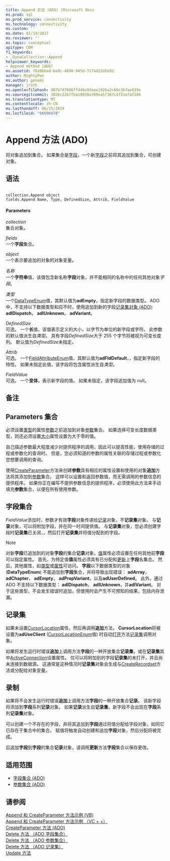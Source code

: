 ```yaml
---
title: Append 方法 (ADO) |Microsoft Docs
ms.prod: sql
ms.prod_service: connectivity
ms.technology: connectivity
ms.custom: ''
ms.date: 01/19/2017
ms.reviewer: ''
ms.topic: conceptual
apitype: COM
f1_keywords:
- _DynaCollection::Append
helpviewer_keywords:
- Append method [ADO]
ms.assetid: f8a9bbed-ba9c-4698-945d-317ad22d2e92
author: MightyPen
ms.author: genemi
manager: jroth
ms.openlocfilehash: 987b7d7006ff448a92eee1926a2c60c3b7ae039e
ms.sourcegitcommit: 3026c22b7fba19059a769ea5f367c4f51efaf286
ms.translationtype: MT
ms.contentlocale: zh-CN
ms.lasthandoff: 06/15/2019
ms.locfileid: "66696678"
---
```

# <a name="append-method-ado"></a>Append 方法 (ADO)
将对象追加到集合。 如果集合是[字段](../../../ado/reference/ado-api/fields-collection-ado.md)，一个新[字段](../../../ado/reference/ado-api/field-object.md)之前将其追加到集合，可创建对象。  
  
## <a name="syntax"></a>语法  
  
```  
  
collection.Append object  
fields.Append Name, Type, DefinedSize, Attrib, FieldValue  
```  
  
#### <a name="parameters"></a>Parameters  
 *collection*  
 集合对象。  
  
 *fields*  
 一个**字段**集合。  
  
 *object*  
 一个表示要追加的对象的对象变量。  
  
 *名称*  
 一个**字符串**值，该值包含新名称**字段**对象，并不能相同的名称中的任何其他对象*字段*。  
  
 *类型*  
 一个[DataTypeEnum](../../../ado/reference/ado-api/datatypeenum.md)值，其默认值为**adEmpty**，指定新字段的数据类型。 ADO 中，不支持以下数据类型和应不时，使用追加到新的字段[记录集对象 (ADO)](../../../ado/reference/ado-api/recordset-object-ado.md): **adIDispatch**， **adIUnknown**， **adVariant**。  
  
 *DefinedSize*  
 可选。 一个**长**值，该值表示定义的大小，以字节为单位的新字段或字符。 此参数的默认值派生自*类型*。 具有字段*DefinedSize*大于 255 个字节将被视为可变长度列。 默认值为*DefinedSize*未指定。  
  
 *Attrib*  
 可选。 一个[FieldAttributeEnum](../../../ado/reference/ado-api/fieldattributeenum.md)值，其默认值为**adFldDefault**，，指定新字段的特性。 如果未指定此值，该字段将包含属性派生自*类型*。  
  
 *FieldValue*  
 可选。 一个**变体**，表示新字段的值。 如果未指定，该字段追加值为 null。  
  
## <a name="remarks"></a>备注  
  
## <a name="parameters-collection"></a>Parameters 集合  
 必须设置[类型](../../../ado/reference/ado-api/type-property-ado.md)的属性[参数](../../../ado/reference/ado-api/parameter-object.md)之前追加到对象[参数](../../../ado/reference/ado-api/parameters-collection-ado.md)集合。 如果选择可变长度数据类型，则还必须设置[大小](../../../ado/reference/ado-api/size-property-ado-parameter.md)属性设置为大于零的值。  
  
 自己描述参数最大程度减少对提供程序的调用，因此可以提高性能，使用存储的过程或参数化的查询时。 但是，您必须知道的参数的属性关联的存储过程或参数化您想要调用的查询。  
  
 使用[CreateParameter](../../../ado/reference/ado-api/createparameter-method-ado.md)方法来创建**参数**具有相应的属性设置和使用的对象**追加**方法将其添加到[参数](../../../ado/reference/ado-api/parameters-collection-ado.md)集合。 这样可以设置和返回参数值，而无需调用的参数信息的提供程序。 如果你正在编写不提供参数信息的提供程序，必须使用此方法来手动填充**参数**集合，以便在所有使用参数。  
  
## <a name="fields-collection"></a>字段集合  
 *FieldValue*添加时，参数才有效**字段**对象传递给[记录](../../../ado/reference/ado-api/record-object-ado.md)对象，不**记录集**对象。 与**记录**对象，可以将附加字段，并在同一时间提供值。 与**记录集**对象，您必须创建字段时**记录集**已关闭，，然后打开**记录集**并将值分配到的字段。  
  
> [!NOTE]
>  对新**字段**已追加到的对象**字段**的集合**记录**对象，[值](../../../ado/reference/ado-api/value-property-ado.md)属性必须设置在任何其他前**字段**可以指定属性。 首先，为特定值**值**属性必须具有已分配和[更新](../../../ado/reference/ado-api/update-method.md)上**字段**名集合。 然后，其他属性，如[类型](../../../ado/reference/ado-api/type-property-ado.md)或[属性](../../../ado/reference/ado-api/attributes-property-ado.md)可访问。 **字段**以下数据类型的对象 (**DataTypeEnum**) 不能追加到**字段**集合，并将导致出现错误： **adArray**，**adChapter**， **adEmpty**， **adPropVariant**，以及**adUserDefined**。 此外，通过 ADO 不支持以下数据类型： **adIDispatch**， **adIUnknown**，并**adIVariant**。 对于这些类型，不会发生错误时追加，但使用时会产生不可预知的结果，包括内存泄漏。  
  
## <a name="recordset"></a>记录集  
 如果未设置[CursorLocation](../../../ado/reference/ado-api/cursorlocation-property-ado.md)属性，然后再调用**追加**方法， **CursorLocation**将被设置为**adUseClient** ([CursorLocationEnum](../../../ado/reference/ado-api/cursorlocationenum.md)值) 时自动[打开](../../../ado/reference/ado-api/open-method-ado-recordset.md)方法[记录集](../../../ado/reference/ado-api/recordset-object-ado.md)调用对象。  
  
 如果将发生运行时错误**追加**上调用方法**字段**的一种开放集合**记录集**，或在**记录集**其中[ActiveConnection](../../../ado/reference/ado-api/activeconnection-property-ado.md)设置属性。 仅可以将附加到的字段**记录集**的未打开，并且尚未连接到数据源。 这通常是这种情况时**记录集**对象会生成与[CreateRecordset](../../../ado/reference/rds-api/createrecordset-method-rds.md)方法或分配给对象变量。  
  
## <a name="record"></a>录制  
 如果将不会发生运行时错误**追加**上调用方法**字段**的一种开放集合**记录**。 该新字段将添加到**字段**系列**记录**对象。 如果**记录**派生自**记录集**，新字段不会出现在**字段**系列**记录集**对象。  
  
 可以创建一个不存在的字段，并将其追加到**字段**通过将值分配给字段对象，如同它已存在于集合中的集合。 赋值将触发自动创建和追加**字段**对象，然后分配将被完成。  
  
 后追加**字段**到**字段**的集合**记录**对象，请调用**更新**方法**字段**集合以保存更改。  
  
## <a name="applies-to"></a>适用范围  
  
- [字段集合 (ADO)](../../../ado/reference/ado-api/fields-collection-ado.md)  
- [参数集合 (ADO)](../../../ado/reference/ado-api/parameters-collection-ado.md)  
  
## <a name="see-also"></a>请参阅  
 [Append 和 CreateParameter 方法示例 (VB)](../../../ado/reference/ado-api/append-and-createparameter-methods-example-vb.md)   
 [Append 和 CreateParameter 方法示例 （VC + +）](../../../ado/reference/ado-api/append-and-createparameter-methods-example-vc.md)   
 [CreateParameter 方法 (ADO)](../../../ado/reference/ado-api/createparameter-method-ado.md)   
 [Delete 方法 （ADO 字段集合）](../../../ado/reference/ado-api/delete-method-ado-fields-collection.md)   
 [Delete 方法 （ADO 参数集合）](../../../ado/reference/ado-api/delete-method-ado-parameters-collection.md)   
 [Delete 方法 （ADO 记录集）](../../../ado/reference/ado-api/delete-method-ado-recordset.md)   
 [Update 方法](../../../ado/reference/ado-api/update-method.md)

